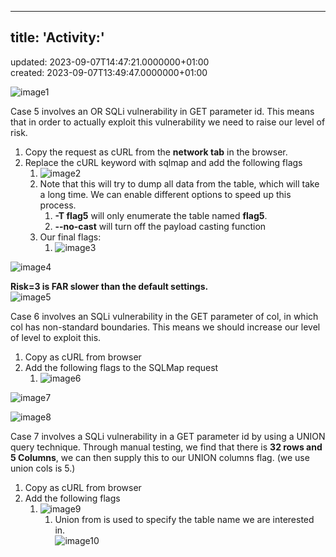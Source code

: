 * * *

## title: 'Activity:'  
updated: 2023-09-07T14:47:21.0000000+01:00  
created: 2023-09-07T13:49:47.0000000+01:00

![image1](../../../../_resources/image1-205.png)

Case 5 involves an OR SQLi vulnerability in GET parameter id. This means that in order to actually exploit this vulnerability we need to raise our level of risk.

1.  Copy the request as cURL from the **network tab** in the browser.
2.  Replace the cURL keyword with sqlmap and add the following flags
    1.  ![image2](../../../../_resources/image2-171.png)
    2.  Note that this will try to dump all data from the table, which will take a long time. We can enable different options to speed up this process.
        1.  **\-T flag5** will only enumerate the table named **flag5**.
        2.  **\--no-cast** will turn off the payload casting function
    3.  Our final flags:
        1.  ![image3](../../../../_resources/image3-136.png)

![image4](../../../../_resources/image4-111.png)

**Risk=3 is FAR slower than the default settings.**  
![image5](../../../../_resources/image5-85.png)

Case 6 involves an SQLi vulnerability in the GET parameter of col, in which col has non-standard boundaries. This means we should increase our level of level to exploit this.

1.  Copy as cURL from browser
2.  Add the following flags to the SQLMap request
    1.  ![image6](../../../../_resources/image6-61.png)

![image7](../../../../_resources/image7-54.png)

![image8](../../../../_resources/image8-47.png)

Case 7 involves a SQLi vulnerability in a GET parameter id by using a UNION query technique. Through manual testing, we find that there is **32 rows and 5 Columns**, we can then supply this to our UNION columns flag. (we use union cols is 5.)

1.  Copy as cURL from browser
2.  Add the following flags
    1.  ![image9](../../../../_resources/image9-40.png)
        1.  Union from is used to specify the table name we are interested in.  
            ![image10](../../../../_resources/image10-33.png)